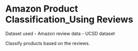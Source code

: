 # Amazon Product Classification_Using Reviews

Dataset used - Amazon review data - UCSD dataset

Classify products based on the reviews.
